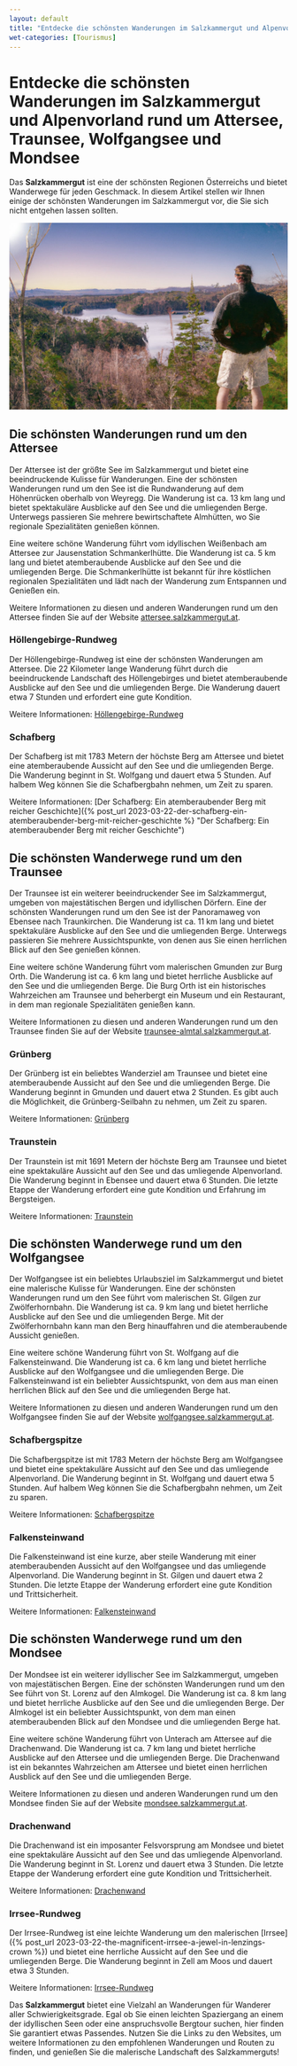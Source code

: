 ```yaml
---
layout: default
title: "Entdecke die schönsten Wanderungen im Salzkammergut und Alpenvorland rund um Attersee, Traunsee, Wolfgangsee und Mondsee"
wet-categories: [Tourismus]
---
```


# Entdecke die schönsten Wanderungen im Salzkammergut und Alpenvorland rund um Attersee, Traunsee, Wolfgangsee und Mondsee

Das **Salzkammergut** ist eine der schönsten Regionen Österreichs und bietet Wanderwege für jeden Geschmack. In diesem Artikel stellen wir Ihnen einige der schönsten Wanderungen im Salzkammergut vor, die Sie sich nicht entgehen lassen sollten.

![Wandern im Salzkammergut](../assets/images/hiker_mountain_summit.jpg "Wandern im Salzkammergut")

## Die schönsten Wanderungen rund um den Attersee

Der Attersee ist der größte See im Salzkammergut und bietet eine beeindruckende Kulisse für Wanderungen. Eine der schönsten Wanderungen rund um den See ist die Rundwanderung auf dem Höhenrücken oberhalb von Weyregg. Die Wanderung ist ca. 13 km lang und bietet spektakuläre Ausblicke auf den See und die umliegenden Berge. Unterwegs passieren Sie mehrere bewirtschaftete Almhütten, wo Sie regionale Spezialitäten genießen können.

Eine weitere schöne Wanderung führt vom idyllischen Weißenbach am Attersee zur Jausenstation Schmankerlhütte. Die Wanderung ist ca. 5 km lang und bietet atemberaubende Ausblicke auf den See und die umliegenden Berge. Die Schmankerlhütte ist bekannt für ihre köstlichen regionalen Spezialitäten und lädt nach der Wanderung zum Entspannen und Genießen ein.

Weitere Informationen zu diesen und anderen Wanderungen rund um den Attersee finden Sie auf der Website [attersee.salzkammergut.at](https://attersee.salzkammergut.at/de/aktivitaeten/sommer/wandern.html).

### Höllengebirge-Rundweg

Der Höllengebirge-Rundweg ist eine der schönsten Wanderungen am Attersee. Die 22 Kilometer lange Wanderung führt durch die beeindruckende Landschaft des Höllengebirges und bietet atemberaubende Ausblicke auf den See und die umliegenden Berge. Die Wanderung dauert etwa 7 Stunden und erfordert eine gute Kondition.

Weitere Informationen: [Höllengebirge-Rundweg](https://www.attersee.at/de/hoellengebirge-rundweg)

### Schafberg

Der Schafberg ist mit 1783 Metern der höchste Berg am Attersee und bietet eine atemberaubende Aussicht auf den See und die umliegenden Berge. Die Wanderung beginnt in St. Wolfgang und dauert etwa 5 Stunden. Auf halbem Weg können Sie die Schafbergbahn nehmen, um Zeit zu sparen.

Weitere Informationen: [Der Schafberg: Ein atemberaubender Berg mit reicher Geschichte]({% post_url 2023-03-22-der-schafberg-ein-atemberaubender-berg-mit-reicher-geschichte %} "Der Schafberg: Ein atemberaubender Berg mit reicher Geschichte")


## Die schönsten Wanderwege rund um den Traunsee

Der Traunsee ist ein weiterer beeindruckender See im Salzkammergut, umgeben von majestätischen Bergen und idyllischen Dörfern. Eine der schönsten Wanderungen rund um den See ist der Panoramaweg von Ebensee nach Traunkirchen. Die Wanderung ist ca. 11 km lang und bietet spektakuläre Ausblicke auf den See und die umliegenden Berge. Unterwegs passieren Sie mehrere Aussichtspunkte, von denen aus Sie einen herrlichen Blick auf den See genießen können.

Eine weitere schöne Wanderung führt vom malerischen Gmunden zur Burg Orth. Die Wanderung ist ca. 6 km lang und bietet herrliche Ausblicke auf den See und die umliegenden Berge. Die Burg Orth ist ein historisches Wahrzeichen am Traunsee und beherbergt ein Museum und ein Restaurant, in dem man regionale Spezialitäten genießen kann.

Weitere Informationen zu diesen und anderen Wanderungen rund um den Traunsee finden Sie auf der Website [traunsee-almtal.salzkammergut.at](https://https://traunsee-almtal.salzkammergut.at/de/aktivitaeten/sommer/wandern.html).

### Grünberg

Der Grünberg ist ein beliebtes Wanderziel am Traunsee und bietet eine atemberaubende Aussicht auf den See und die umliegenden Berge. Die Wanderung beginnt in Gmunden und dauert etwa 2 Stunden. Es gibt auch die Möglichkeit, die Grünberg-Seilbahn zu nehmen, um Zeit zu sparen.

Weitere Informationen: [Grünberg](https://www.traunsee.at/de/oesterreich/poi/400088/gruenberg.html)

### Traunstein

Der Traunstein ist mit 1691 Metern der höchste Berg am Traunsee und bietet eine spektakuläre Aussicht auf den See und das umliegende Alpenvorland. Die Wanderung beginnt in Ebensee und dauert etwa 6 Stunden. Die letzte Etappe der Wanderung erfordert eine gute Kondition und Erfahrung im Bergsteigen.

Weitere Informationen: [Traunstein](https://www.traunsee.at/de/oesterreich/poi/401556/traunstein.html)

## Die schönsten Wanderwege rund um den Wolfgangsee

Der Wolfgangsee ist ein beliebtes Urlaubsziel im Salzkammergut und bietet eine malerische Kulisse für Wanderungen. Eine der schönsten Wanderungen rund um den See führt vom malerischen St. Gilgen zur Zwölferhornbahn. Die Wanderung ist ca. 9 km lang und bietet herrliche Ausblicke auf den See und die umliegenden Berge. Mit der Zwölferhornbahn kann man den Berg hinauffahren und die atemberaubende Aussicht genießen.

Eine weitere schöne Wanderung führt von St. Wolfgang auf die Falkensteinwand. Die Wanderung ist ca. 6 km lang und bietet herrliche Ausblicke auf den Wolfgangsee und die umliegenden Berge. Die Falkensteinwand ist ein beliebter Aussichtspunkt, von dem aus man einen herrlichen Blick auf den See und die umliegenden Berge hat.

Weitere Informationen zu diesen und anderen Wanderungen rund um den Wolfgangsee finden Sie auf der Website [wolfgangsee.salzkammergut.at](https://wolfgangsee.salzkammergut.at/de/aktivitaeten/sommer/wandern.html).


### Schafbergspitze

Die Schafbergspitze ist mit 1783 Metern der höchste Berg am Wolfgangsee und bietet eine spektakuläre Aussicht auf den See und das umliegende Alpenvorland. Die Wanderung beginnt in St. Wolfgang und dauert etwa 5 Stunden. Auf halbem Weg können Sie die Schafbergbahn nehmen, um Zeit zu sparen.

Weitere Informationen: [Schafbergspitze](https://www.wolfgangsee.at/de/oesterreich/poi/430022/schafbergspitze.html)

### Falkensteinwand

Die Falkensteinwand ist eine kurze, aber steile Wanderung mit einer atemberaubenden Aussicht auf den Wolfgangsee und das umliegende Alpenvorland. Die Wanderung beginnt in St. Gilgen und dauert etwa 2 Stunden. Die letzte Etappe der Wanderung erfordert eine gute Kondition und Trittsicherheit.

Weitere Informationen: [Falkensteinwand](https://www.wolfgangsee.at/de/oesterreich/poi/430019/falkensteinwand.html)


## Die schönsten Wanderwege rund um den Mondsee

Der Mondsee ist ein weiterer idyllischer See im Salzkammergut, umgeben von majestätischen Bergen. Eine der schönsten Wanderungen rund um den See führt von St. Lorenz auf den Almkogel. Die Wanderung ist ca. 8 km lang und bietet herrliche Ausblicke auf den See und die umliegenden Berge. Der Almkogel ist ein beliebter Aussichtspunkt, von dem man einen atemberaubenden Blick auf den Mondsee und die umliegenden Berge hat.

Eine weitere schöne Wanderung führt von Unterach am Attersee auf die Drachenwand. Die Wanderung ist ca. 7 km lang und bietet herrliche Ausblicke auf den Attersee und die umliegenden Berge. Die Drachenwand ist ein bekanntes Wahrzeichen am Attersee und bietet einen herrlichen Ausblick auf den See und die umliegenden Berge.

Weitere Informationen zu diesen und anderen Wanderungen rund um den Mondsee finden Sie auf der Website [mondsee.salzkammergut.at](https://mondsee.salzkammergut.at/de/aktivitaeten/sommer/wandern.html).

### Drachenwand

Die Drachenwand ist ein imposanter Felsvorsprung am Mondsee und bietet eine spektakuläre Aussicht auf den See und das umliegende Alpenvorland. Die Wanderung beginnt in St. Lorenz und dauert etwa 3 Stunden. Die letzte Etappe der Wanderung erfordert eine gute Kondition und Trittsicherheit.

Weitere Informationen: [Drachenwand](https://www.mondsee.at/de/oesterreich/poi/430007/drachenwand.html)

### Irrsee-Rundweg

Der Irrsee-Rundweg ist eine leichte Wanderung um den malerischen [Irrsee]({% post_url 2023-03-22-the-magnificent-irrsee-a-jewel-in-lenzings-crown %}) und bietet eine herrliche Aussicht auf den See und die umliegenden Berge. Die Wanderung beginnt in Zell am Moos und dauert etwa 3 Stunden.

Weitere Informationen: [Irrsee-Rundweg](https://www.mondsee.at/de/oesterreich/poi/400272/irrsee-rundweg.html)

Das **Salzkammergut** bietet eine Vielzahl an Wanderungen für Wanderer aller Schwierigkeitsgrade. Egal ob Sie einen leichten Spaziergang an einem der idyllischen Seen oder eine anspruchsvolle Bergtour suchen, hier finden Sie garantiert etwas Passendes. Nutzen Sie die Links zu den Websites, um weitere Informationen zu den empfohlenen Wanderungen und Routen zu finden, und genießen Sie die malerische Landschaft des Salzkammerguts!
